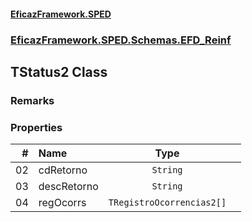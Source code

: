 #### [EficazFramework.SPED](EficazFrameworkSPED.md 'EficazFramework SPED')
### [EficazFramework.SPED.Schemas.EFD_Reinf](EficazFramework.SPED.Schemas.EFD_Reinf.md 'EficazFramework.SPED.Schemas.EFD_Reinf')

## TStatus2 Class

### Remarks
### Properties

| # | Name | Type | |
| ---: | :--- | :---: | :--- |
| 02 | cdRetorno | `String` |  |
| 03 | descRetorno | `String` |  |
| 04 | regOcorrs | `TRegistroOcorrencias2[]` |  |
